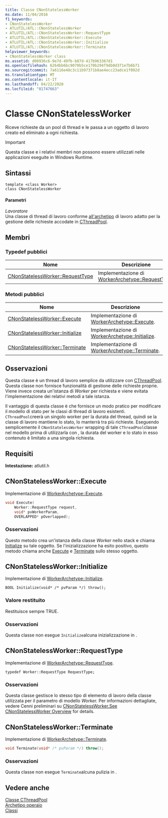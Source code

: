 ```yaml
---
title: Classe CNonStatelessWorker
ms.date: 11/04/2016
f1_keywords:
- CNonStatelessWorker
- ATLUTIL/ATL::CNonStatelessWorker
- ATLUTIL/ATL::CNonStatelessWorker::RequestType
- ATLUTIL/ATL::CNonStatelessWorker::Execute
- ATLUTIL/ATL::CNonStatelessWorker::Initialize
- ATLUTIL/ATL::CNonStatelessWorker::Terminate
helpviewer_keywords:
- CNonStatelessWorker class
ms.assetid: d00936c6-9e7d-49fb-b87d-417b963367d1
ms.openlocfilehash: 6264bb6bc9070b5ce170b294f9db0d371e7b6b71
ms.sourcegitcommit: 7a6116e48c3c11b97371b8ae4ecc23adce1f092d
ms.translationtype: MT
ms.contentlocale: it-IT
ms.lasthandoff: 04/22/2020
ms.locfileid: "81747663"
---
```

# <a name="cnonstatelessworker-class"></a>Classe CNonStatelessWorker

Riceve richieste da un pool di thread e le passa a un oggetto di lavoro creato ed eliminato a ogni richiesta.

> [!IMPORTANT]
> Questa classe e i relativi membri non possono essere utilizzati nelle applicazioni eseguite in Windows Runtime.

## <a name="syntax"></a>Sintassi

```
template <class Worker>
class CNonStatelessWorker
```

#### <a name="parameters"></a>Parametri

*Lavoratore*<br/>
Una classe di thread di lavoro conforme [all'archetipo](../../atl/reference/worker-archetype.md) di lavoro adatto per la gestione delle richieste accodate in [CThreadPool](../../atl/reference/cthreadpool-class.md).

## <a name="members"></a>Membri

### <a name="public-typedefs"></a>Typedef pubblici

|Nome|Descrizione|
|----------|-----------------|
|[CNonStatelessWorker::RequestType](#requesttype)|Implementazione di [WorkerArchetype::RequestType](worker-archetype.md#requesttype).|

### <a name="public-methods"></a>Metodi pubblici

|Nome|Descrizione|
|----------|-----------------|
|[CNonStatelessWorker::Execute](#execute)|Implementazione di [WorkerArchetype::Execute](worker-archetype.md#execute).|
|[CNonStatelessWorker::Initialize](#initialize)|Implementazione di [WorkerArchetype::Initialize](worker-archetype.md#initialize).|
|[CNonStatelessWorker::Terminate](#terminate)|Implementazione di [WorkerArchetype::Terminate](worker-archetype.md#terminate).|

## <a name="remarks"></a>Osservazioni

Questa classe è un thread di lavoro semplice da utilizzare con [CThreadPool](../../atl/reference/cthreadpool-class.md). Questa classe non fornisce funzionalità di gestione delle richieste proprie. Viene invece creata un'istanza di *Worker* per richiesta e viene evitata l'implementazione dei relativi metodi a tale istanza.

Il vantaggio di questa classe è che fornisce un modo pratico per modificare il modello di stato per le classi di thread di lavoro esistenti. `CThreadPool`creerà un singolo worker per la durata del thread, quindi se la classe di lavoro mantiene lo stato, lo manterrà tra più richieste. Eseguendo semplicemente il `CNonStatelessWorker` wrapping di tale `CThreadPool`classe nel modello prima di utilizzarla con , la durata del worker e lo stato in esso contenuto è limitato a una singola richiesta.

## <a name="requirements"></a>Requisiti

**Intestazione:** atlutil.h

## <a name="cnonstatelessworkerexecute"></a><a name="execute"></a>CNonStatelessWorker::Execute

Implementazione di [WorkerArchetype::Execute](worker-archetype.md#execute).

```cpp
void Execute(
    Worker::RequestType request,
    void* pvWorkerParam,
    OVERLAPPED* pOverlapped);
```

### <a name="remarks"></a>Osservazioni

Questo metodo crea un'istanza della classe *Worker* nello stack e chiama [Initialize](worker-archetype.md#initialize) su tale oggetto. Se l'inizializzazione ha esito positivo, questo metodo chiama anche [Execute](worker-archetype.md#execute) e [Terminate](worker-archetype.md#terminate) sullo stesso oggetto.

## <a name="cnonstatelessworkerinitialize"></a><a name="initialize"></a>CNonStatelessWorker::Initialize

Implementazione di [WorkerArchetype::Initialize](worker-archetype.md#initialize).

```
BOOL Initialize(void* /* pvParam */) throw();
```

### <a name="return-value"></a>Valore restituito

Restituisce sempre TRUE.

### <a name="remarks"></a>Osservazioni

Questa classe non esegue `Initialize`alcuna inizializzazione in .

## <a name="cnonstatelessworkerrequesttype"></a><a name="requesttype"></a>CNonStatelessWorker::RequestType

Implementazione di [WorkerArchetype::RequestType](worker-archetype.md#requesttype).

```
typedef Worker::RequestType RequestType;
```

### <a name="remarks"></a>Osservazioni

Questa classe gestisce lo stesso tipo di elemento di lavoro della classe utilizzata per il parametro di modello *Worker.* Per informazioni dettagliate, vedere Cenni preliminari su [CNonStatelessWorker.See CNonStatelessWorker Overview](../../atl/reference/cnonstatelessworker-class.md) for details.

## <a name="cnonstatelessworkerterminate"></a><a name="terminate"></a>CNonStatelessWorker::Terminate

Implementazione di [WorkerArchetype::Terminate](worker-archetype.md#terminate).

```cpp
void Terminate(void* /* pvParam */) throw();
```

### <a name="remarks"></a>Osservazioni

Questa classe non esegue `Terminate`alcuna pulizia in .

## <a name="see-also"></a>Vedere anche

[Classe CThreadPool](../../atl/reference/cthreadpool-class.md)<br/>
[Archetipo operaio](../../atl/reference/worker-archetype.md)<br/>
[Classi](../../atl/reference/atl-classes.md)
